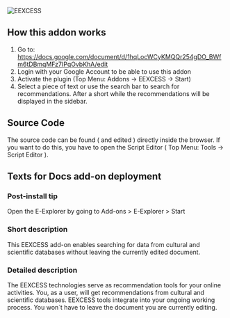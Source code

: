 ![EEXCESS](http://eexcess.eu/wp-content/uploads/2013/04/eexcess_Logo_neu1.jpg "EEXCESS") 

## How this addon works

1. Go to: https://docs.google.com/document/d/1hqLocWCyKMQQr254gDO_BWfm6tDBmqMFz7IPqOvbKhA/edit
2. Login with your Google Account to be able to use this addon 
3. Activate the plugin (Top Menu: Addons -> EEXCESS -> Start)
4. Select a piece of text or use the search bar to search for recommendations. After a short while the recommendations will be displayed in the sidebar.

## Source Code

The source code can be found ( and edited ) directly inside the browser. If you want to do this, you have to open the Script Editor ( Top Menu: Tools -> Script Editor ).

## Texts for Docs add-on deployment

### Post-install tip

Open the E-Explorer by going to Add-ons > E-Explorer > Start

### Short description

This EEXCESS add-on enables searching for data from cultural and scientific databases without leaving the currently edited document.

### Detailed description

The EEXCESS technologies serve as recommendation tools for your online activities. You, as a user, will get recommendations from cultural and scientific databases.
EEXCESS tools integrate into your ongoing working process. You won´t have to leave the document you are currently editing.

